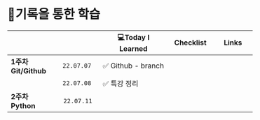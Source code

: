 # 😤기록을 통한 학습

<table style="width: 560px;" data-ke-align="alignCenter">
    <thead>
        <tr>
            <th class="빈칸" style="width: 100px;">&nbsp;</th>
            <th class="빈칸" style="width: 100px;" align="center">&nbsp;</th>
            <th class="Learned" style="width: 200px;" align="center">💻Today I Learned</th>
            <th class="Checklist" style="width: 100px;" align="center">Checklist</th>
            <th class="Links" style="width: 100px;" align="center">Links</th>
        </tr>
    </thead>
    <tbody>
        <tr>
            <td class="1주차" style="width: 100px;"><b>1주차 Git/Github</b></td>
            <td class="date" style="width: 100px;" align="center"><code>22.07.07</code></td>
            <td class="Learned" style=" width: 200px;" align="left">✅ Github - branch</td>
            <td class="Checklist" style="width: 100px;" align="center">&nbsp;</td>
            <td class="Links" style="width: 100px;" align="center">&nbsp;</td>
        </tr>
        <tr>
            <td style="width: 100px;">&nbsp;</td>
            <td class="date" style="width: 100px;" align="center"><code>22.07.08</code></td>
            <td class="Learned" style="width: 200px;" align="left">✅ 특강 정리</td>
            <td class="Checklist" style="width: 100px;" align="center">&nbsp;</td>
            <td class="Links" style="width: 100px;" align="center">&nbsp;</td>
        </tr>
        <tr>
            <td class="2주차" style="width: 100px;"><b>2주차 Python</b></td>
            <td class="date" style="width: 100px;" align="center">&nbsp;<code>22.07.11</code></td>
            <td class="Learned" style="width: 200px;" align="left">&nbsp;</td>
            <td class="Checklist" style="width: 100px;" align="center">&nbsp;</td>
            <td class="Links" style="width: 100px;" align="center">&nbsp;</td>
        </tr>
    </tbody>
</table>
